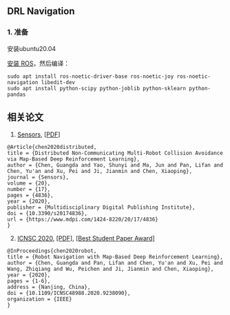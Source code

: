 ## DRL Navigation

### 1. 准备
安装ubuntu20.04

[安装 ROS](https://git.ustc.edu.cn/drl_navigation/startup/-/blob/master/%E7%B3%BB%E7%BB%9F%E7%8E%AF%E5%A2%83%E9%83%A8%E7%BD%B2/ubuntu20.04startup.md)，然后编译：
```
sudo apt install ros-noetic-driver-base ros-noetic-joy ros-noetic-navigation libedit-dev
sudo apt install python-scipy python-joblib python-sklearn python-pandas
```

## 相关论文
1. [Sensors](https://www.mdpi.com/1424-8220/20/17/4836), [[PDF]](https://cgdsss.gitee.io/cgd/pdf/sensors-20-04836.pdf)
```
@Article{chen2020distributed,
title = {Distributed Non-Communicating Multi-Robot Collision Avoidance via Map-Based Deep Reinforcement Learning},
author = {Chen, Guangda and Yao, Shunyi and Ma, Jun and Pan, Lifan and Chen, Yu'an and Xu, Pei and Ji, Jianmin and Chen, Xiaoping},
journal = {Sensors},
volume = {20},
number = {17},
pages = {4836},
year = {2020},
publisher = {Multidisciplinary Digital Publishing Institute},
doi = {10.3390/s20174836},
url = {https://www.mdpi.com/1424-8220/20/17/4836}
}
```
2. [ICNSC 2020](http://www.icnsc2020.org/), [[PDF]](https://cgdsss.gitee.io/cgd/pdf/ICNSC_2020_paper_11.pdf), [[Best Student Paper Award]](https://cgdsss.gitee.io/cgd/pdf/ICNSC2020Award.pdf)
```
@InProceedings{chen2020robot,
title = {Robot Navigation with Map-Based Deep Reinforcement Learning},
author = {Chen, Guangda and Pan, Lifan and Chen, Yu'an and Xu, Pei and Wang, Zhiqiang and Wu, Peichen and Ji, Jianmin and Chen, Xiaoping},
year = {2020},
pages = {1-6},
address = {Nanjing, China},
doi = {10.1109/ICNSC48988.2020.9238090},
organization = {IEEE}
}
```